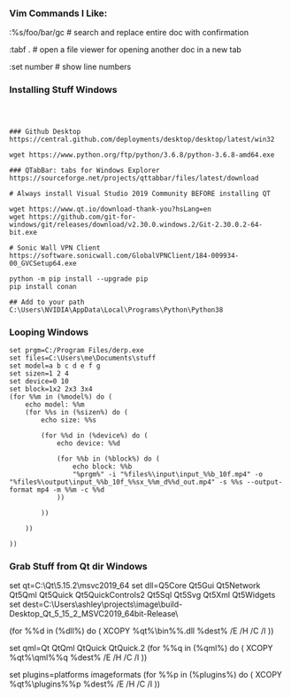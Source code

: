 
### Vim Commands I Like: 
:%s/foo/bar/gc # search and replace entire doc with confirmation

:tabf . # open a file viewer for opening another doc in a new tab

:set number # show line numbers 


### Installing Stuff Windows
```



### Github Desktop
https://central.github.com/deployments/desktop/desktop/latest/win32

wget https://www.python.org/ftp/python/3.6.8/python-3.6.8-amd64.exe

### QTabBar: tabs for Windows Explorer
https://sourceforge.net/projects/qttabbar/files/latest/download 

# Always install Visual Studio 2019 Community BEFORE installing QT

wget https://www.qt.io/download-thank-you?hsLang=en
wget https://github.com/git-for-windows/git/releases/download/v2.30.0.windows.2/Git-2.30.0.2-64-bit.exe

# Sonic Wall VPN Client
https://software.sonicwall.com/GlobalVPNClient/184-009934-00_GVCSetup64.exe

python -m pip install --upgrade pip
pip install conan

## Add to your path
C:\Users\NVIDIA\AppData\Local\Programs\Python\Python38
```

### Looping Windows
```
set prgm=C:/Program Files/derp.exe
set files=C:\Users\me\Documents\stuff
set model=a b c d e f g
set sizen=1 2 4
set device=0 10
set block=1x2 2x3 3x4
(for %%m in (%model%) do (
	echo model: %%m
	(for %%s in (%sizen%) do (
		echo size: %%s

		(for %%d in (%device%) do (
			echo device: %%d

			(for %%b in (%block%) do (
				echo block: %%b
				"%prgm%" -i "%files%\input\input_%%b_10f.mp4" -o "%files%\output\input_%%b_10f_%%sx_%%m_d%%d_out.mp4" -s %%s --output-format mp4 -m %%m -c %%d
			))
			
		))
		
	))
	
))
```

### Grab Stuff from Qt dir Windows
set qt=C:\Qt\5.15.2\msvc2019_64
set dll=Q5Core Qt5Gui Qt5Network Qt5Qml Qt5Quick Qt5QuickControls2 Qt5Sql Qt5Svg Qt5Xml Qt5Widgets
set dest=C:\Users\ashley\projects\image\build-Desktop_Qt_5_15_2_MSVC2019_64bit-Release\

(for %%d in (%dll%) do (
        XCOPY %qt%\bin\%%.dll %dest% /E /H /C /I
))

set qml=Qt QtQml QtQuick QtQuick.2
(for %%q in (%qml%) do (
        XCOPY %qt%\qml\%%q %dest% /E /H /C /I
))

set plugins=platforms imageformats
(for %%p in (%plugins%) do (
        XCOPY %qt%\plugins\%%p %dest% /E /H /C /I
))

